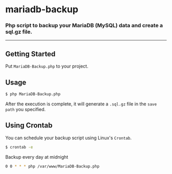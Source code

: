 # mariadb-backup
### Php script to backup your MariaDB (MySQL) data and create a sql.gz file.

---

## Getting Started

Put `MariaDB-Backup.php` to your project.

## Usage

```sh
$ php MariaDB-Backup.php
```

After the execution is complete, it will generate a `.sql.gz` file in the `save path` you specified.

## Using Crontab

You can schedule your backup script using Linux's `Crontab`.

```sh
$ crontab -e
```

Backup every day at midnight

```sh
0 0 * * * php /var/www/MariaDB-Backup.php
```
